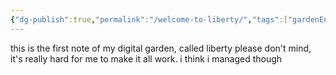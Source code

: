 ```yaml
---
{"dg-publish":true,"permalink":"/welcome-to-liberty/","tags":["gardenEntry"],"created":"2025-06-19T13:28:42.565-05:00"}
---
```



this is the first note of my digital garden, called liberty
please don't mind, it's really hard for me to make it all work. i think i managed though